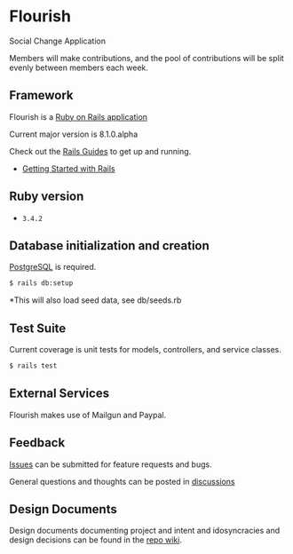# Flourish

Social Change Application

Members will make contributions, and the pool of contributions will be split evenly between members each week.

## Framework

Flourish is a [Ruby on Rails application](https://rubyonrails.org/)

Current major version is 8.1.0.alpha

Check out the [Rails Guides](https://guides.rubyonrails.org/index.html) to get up and running.

- [Getting Started with Rails](https://guides.rubyonrails.org/getting_started.html)

## Ruby version

- `3.4.2`

## Database initialization and creation

[PostgreSQL](https://www.postgresql.org/) is required.

```bash
$ rails db:setup
```

*This will also load seed data, see db/seeds.rb

## Test Suite

Current coverage is unit tests for models, controllers, and service classes.

```bash
$ rails test
```

## External Services

Flourish makes use of Mailgun and Paypal. 

## Feedback

[Issues](https://github.com/cassar/flourish/issues) can be submitted for feature requests and bugs.

General questions and thoughts can be posted in [discussions](https://github.com/cassar/flourish/discussions)

## Design Documents

Design documents documenting project and intent and idosyncracies and design decisions can be found in the [repo wiki](https://github.com/cassar/flourish/wiki).
